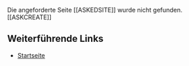 Die angeforderte Seite [[ASKEDSITE]] wurde nicht gefunden.  
[[ASKCREATE]]

## Weiterführende Links

-   [Startseite](?f=main:mainpage)
